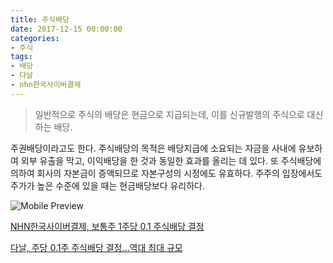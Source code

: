 ```yaml
---
title: 주식배당
date: 2017-12-15 00:00:00
categories:
- 주식
tags:
- 배당
- 다날
- nhn한국사이버결제
---
```


> 일반적으로 주식의 배당은 현금으로 지급되는데, 이를 신규발행의 주식으로 대신하는 배당.

주권배당이라고도 한다. 주식배당의 목적은 배당지급에 소요되는 자금을 사내에 유보하여 외부 유출을 막고, 이익배당을 한 것과 동일한 효과를 올리는 데 있다. 또 주식배당에 의하여 회사의 자본금이 증액되므로 자본구성의 시정에도 유효하다. 주주의 입장에서도 주가가 높은 수준에 있을 때는 현금배당보다 유리하다.

![Mobile Preview](https://hk2faith.github.io/assets/photos/2017-12-15/1.jpg)


[NHN한국사이버결제, 보통주 1주당 0.1 주식배당 결정](http://finance.naver.com/item/news_read.nhn?article_id=0003979588&office_id=008&code=060250)

[다날, 주당 0.1주 주식배당 결정…역대 최대 규모](http://finance.naver.com/item/news_read.nhn?article_id=0003862307&office_id=015&code=064260)
